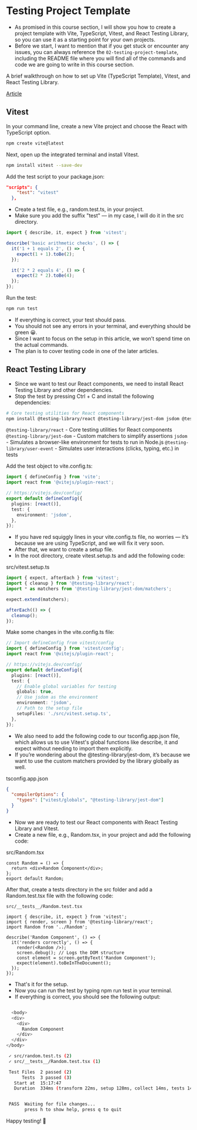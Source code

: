 # Testing Project Template

- As promised in this course section, I will show you how to create a project template with Vite, TypeScript, Vitest, and React Testing Library, 
  so you can use it as a starting point for your own projects. 
- Before we start, I want to mention that if you get stuck or encounter any issues, you can always reference the `02-testing-project-template`, 
  including the README file where you will find all of the commands and code we are going to write in this course section.

A brief walkthrough on how to set up Vite (TypeScript Template), Vitest, and React Testing Library.

[Article](https://johnsmilga.com/articles/2024/10/15)

## Vitest

In your command line, create a new Vite project and choose the React with TypeScript option.

```bash
npm create vite@latest
```

Next, open up the integrated terminal and install Vitest.

```bash
npm install vitest --save-dev
```

Add the test script to your package.json:

```json
"scripts": {
    "test": "vitest"
  },
```

- Create a test file, e.g., random.test.ts, in your project.
- Make sure you add the suffix "test" — in my case, I will do it in the src directory.

```ts
import { describe, it, expect } from 'vitest';

describe('basic arithmetic checks', () => {
  it('1 + 1 equals 2', () => {
    expect(1 + 1).toBe(2);
  });

  it('2 * 2 equals 4', () => {
    expect(2 * 2).toBe(4);
  });
});
```

Run the test:

```bash
npm run test
```

- If everything is correct, your test should pass. 
- You should not see any errors in your terminal, and everything should be green 😀. 
- Since I want to focus on the setup in this article, we won’t spend time on the actual commands. 
- The plan is to cover testing code in one of the later articles.

## React Testing Library

- Since we want to test our React components, we need to install React Testing Library and other dependencies. 
- Stop the test by pressing Ctrl + C and install the following dependencies:

```bash
# Core testing utilities for React components
npm install @testing-library/react @testing-library/jest-dom jsdom @testing-library/user-event --save-dev
```

`@testing-library/react` - Core testing utilities for React components
`@testing-library/jest-dom` - Custom matchers to simplify assertions
`jsdom` - Simulates a browser-like environment for tests to run in Node.js
`@testing-library/user-event` - Simulates user interactions (clicks, typing, etc.) in tests

Add the test object to vite.config.ts:

```ts
import { defineConfig } from 'vite';
import react from '@vitejs/plugin-react';

// https://vitejs.dev/config/
export default defineConfig({
  plugins: [react()],
  test: {
    environment: 'jsdom',
  },
});
```

- If you have red squiggly lines in your vite.config.ts file, no worries — it’s because we are using TypeScript, and we will fix it very soon.
- After that, we want to create a setup file. 
- In the root directory, create vitest.setup.ts and add the following code:

src/vitest.setup.ts

```ts
import { expect, afterEach } from 'vitest';
import { cleanup } from '@testing-library/react';
import * as matchers from '@testing-library/jest-dom/matchers';

expect.extend(matchers);

afterEach(() => {
  cleanup();
});
```

Make some changes in the vite.config.ts file:

```ts
// Import defineConfig from vitest/config
import { defineConfig } from 'vitest/config';
import react from '@vitejs/plugin-react';

// https://vitejs.dev/config/
export default defineConfig({
  plugins: [react()],
  test: {
    // Enable global variables for testing
    globals: true,
    // Use jsdom as the environment
    environment: 'jsdom',
    // Path to the setup file
    setupFiles: './src/vitest.setup.ts',
  },
});
```

- We also need to add the following code to our tsconfig.app.json file, which allows us to use Vitest's global functions like describe, it and 
  expect without needing to import them explicitly. 
- If you’re wondering about the @testing-library/jest-dom, it’s because we want to use the custom matchers provided by the library globally as well.

tsconfig.app.json

```json
{
  "compilerOptions": {
    "types": ["vitest/globals", "@testing-library/jest-dom"]
  }
}
```

- Now we are ready to test our React components with React Testing Library and Vitest. 
- Create a new file, e.g., Random.tsx, in your project and add the following code:

src/Random.tsx

```tsx
const Random = () => {
  return <div>Random Component</div>;
};
export default Random;
```

After that, create a tests directory in the src folder and add a Random.test.tsx file with the following code:

`src/__tests__/Random.test.tsx`

```tsx
import { describe, it, expect } from 'vitest';
import { render, screen } from '@testing-library/react';
import Random from '../Random';

describe('Random Component', () => {
  it('renders correctly', () => {
    render(<Random />);
    screen.debug(); // Logs the DOM structure
    const element = screen.getByText('Random Component');
    expect(element).toBeInTheDocument();
  });
});
```

- That's it for the setup. 
- Now you can run the test by typing npm run test in your terminal. 
- If everything is correct, you should see the following output:

```bash

  <body>
  <div>
    <div>
      Random Component
    </div>
  </div>
</body>

 ✓ src/random.test.ts (2)
 ✓ src/__tests__/Random.test.tsx (1)

 Test Files  2 passed (2)
      Tests  3 passed (3)
   Start at  15:17:47
   Duration  334ms (transform 22ms, setup 128ms, collect 14ms, tests 14ms, environment 281ms, prepare 53ms)


 PASS  Waiting for file changes...
       press h to show help, press q to quit
```

Happy testing! 🎉
